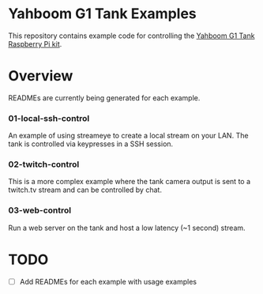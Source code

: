 # Yahboom G1 Tank Examples

This repository contains example code for controlling the [Yahboom G1 Tank Raspberry Pi kit](https://www.yahboom.net/study/G1-T-PI).

# Overview

READMEs are currently being generated for each example.

### 01-local-ssh-control

An example of using streameye to create a local stream on your LAN. The tank is controlled via keypresses in a SSH session.

### 02-twitch-control

This is a more complex example where the tank camera output is sent to a twitch.tv stream and can be controlled by chat.

### 03-web-control

Run a web server on the tank and host a low latency (~1 second) stream.

# TODO

- [ ] Add READMEs for each example with usage examples

